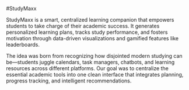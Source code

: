 #StudyMaxx

StudyMaxx is a smart, centralized learning companion that empowers students to take charge of their academic success. It generates personalized learning plans, tracks study performance, and fosters motivation through data-driven visualizations and gamified features like leaderboards.

The idea was born from recognizing how disjointed modern studying can be—students juggle calendars, task managers, chatbots, and learning resources across different platforms. Our goal was to centralize the essential academic tools into one clean interface that integrates planning, progress tracking, and intelligent recommendations.
